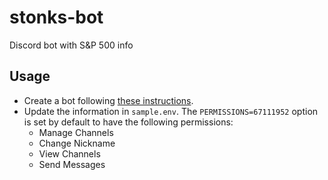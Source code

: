# stonks-bot
Discord bot with S&amp;P 500 info

## Usage
* Create a bot following [these instructions](https://discordpy.readthedocs.io/en/stable/discord.html#discord-intro).
* Update the information in `sample.env`. The `PERMISSIONS=67111952` option is set by default to have the following permissions:
    * Manage Channels
    * Change Nickname
    * View Channels
    * Send Messages
